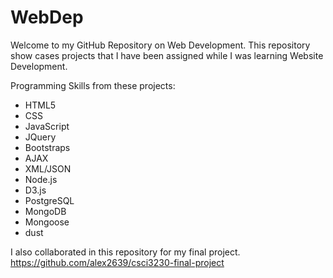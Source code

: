 # WebDep

Welcome to my GitHub Repository on Web Development.
This repository show cases projects that I have been assigned while I was learning Website Development.

Programming Skills from these projects:
- HTML5
- CSS
- JavaScript
- JQuery
- Bootstraps
- AJAX
- XML/JSON
- Node.js
- D3.js
- PostgreSQL
- MongoDB
- Mongoose
- dust

I also collaborated in this repository for my final project.
https://github.com/alex2639/csci3230-final-project
